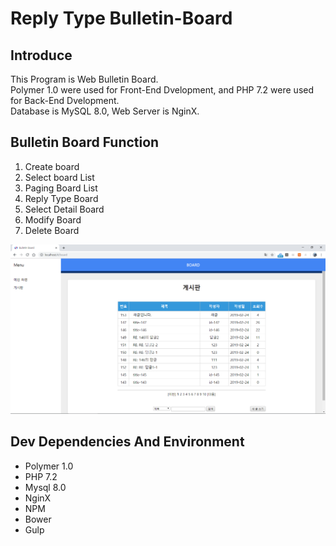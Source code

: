 # Reply Type Bulletin-Board

## Introduce
This Program is Web Bulletin Board.<br>
Polymer 1.0 were used for Front-End Dvelopment, and PHP 7.2 were used for Back-End Dvelopment.<br>
Database is MySQL 8.0, Web Server is NginX.

## Bulletin Board Function
1. Create board
1. Select board List
1. Paging Board List 
1. Reply Type Board
1. Select Detail Board
1. Modify Board
1. Delete Board

![main][logo]

## Dev Dependencies And Environment
* Polymer 1.0
* PHP 7.2
* Mysql 8.0
* NginX
* NPM
* Bower
* Gulp

[logo]: https://github.com/Lee-YuMin/bulletin-board/blob/master/client/images/board.png